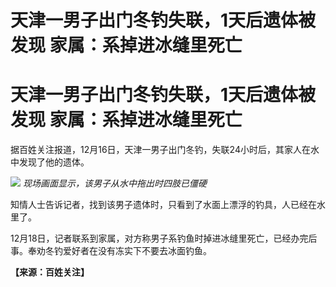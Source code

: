 # 天津一男子出门冬钓失联，1天后遗体被发现 家属：系掉进冰缝里死亡

# 天津一男子出门冬钓失联，1天后遗体被发现 家属：系掉进冰缝里死亡

据百姓关注报道，12月16日，天津一男子出门冬钓，失联24小时后，其家人在水中发现了他的遗体。

![](https://inews.gtimg.com/om_bt/O9Q80v7B50v7E_NOxPktXy4vStpDnsO1Ogi4sps8zIHrAAA/1000)
_现场画面显示，该男子从水中拖出时四肢已僵硬_

知情人士告诉记者，找到该男子遗体时，只看到了水面上漂浮的钓具，人已经在水里了。

12月18日，记者联系到家属，对方称男子系钓鱼时掉进冰缝里死亡，已经办完后事。奉劝冬钓爱好者在没有冻实下不要去冰面钓鱼。

**【来源：百姓关注】**

